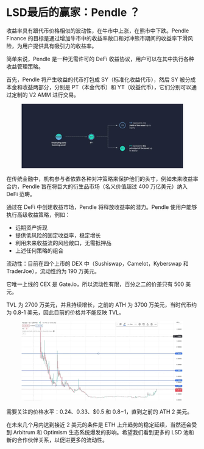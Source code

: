 # LSD最后的赢家：Pendle ？

收益率具有跟代币价格相似的波动性，在牛市中上涨，在熊市中下跌。Pendle Finance 的目标是通过增加牛市中的收益率敞口和对冲熊市期间的收益率下滑风险，为用户提供具有吸引力的收益率。

简单来说，Pendle 是一种无需许可的 DeFi 收益协议，用户可以在其中执行各种收益管理策略。

首先，Pendle 将产生收益的代币打包成 SY（标准化收益代币），然后 SY 被分成本金和收益两部分，分别是 PT（本金代币）和 YT（收益代币），它们分别可以通过定制的 V2 AMM 进行交易。

<figure><img src="../.gitbook/assets/image (11).png" alt=""><figcaption></figcaption></figure>

在传统金融中，机构参与者依靠各种对冲策略来保护他们的头寸，例如未来收益率合约，Pendle 旨在将巨大的衍生品市场（名义价值超过 400 万亿美元）纳入 DeFi 范畴。

通过在 DeFi 中创建收益市场，Pendle 将释放收益率的潜力。Pendle 使用户能够执行高级收益策略，例如：

* 远期资产折现
* 提供低风险的固定收益率，稳定增长
* 利用未来收益流的风险敞口，无需抵押品
* 上述任何策略的组合

流动性：目前在四个上市的 DEX 中（Sushiswap，Camelot，Kyberswap 和 TraderJoe），流动性约为 190 万美元。

它唯一上线的 CEX 是 Gate.io，所以流动性有限，百分之二的价差只有 500 美元。

TVL 为 2700 万美元，并且持续增长，之前的 ATH 为 3700 万美元，当时代币约为 0.8-1 美元，因此目前的价格并不能反映 TVL。

<figure><img src="../.gitbook/assets/image (24).png" alt=""><figcaption></figcaption></figure>

需要关注的价格水平：$0.24、$0.33、$0.5 和 $0.8-$1，直到之前的 ATH 2 美元。

在未来几个月内达到接近 2 美元的条件是 ETH 上升趋势的稳定延续，当然还会受到 Arbitrum 和 Optimism 生态系统爆发的影响。希望我们看到更多的 LSD 池和新的合作伙伴关系，以促进更多的流动性。


